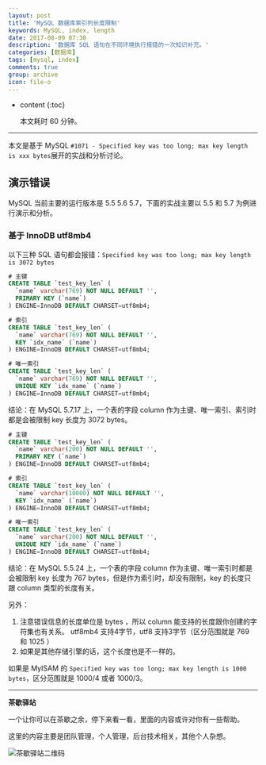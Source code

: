 ```yaml
---
layout: post
title: 'MySQL 数据库索引列长度限制'
keywords: MySQL, index, length
date: 2017-08-09 07:30
description: '数据库 SQL 语句在不同环境执行报错的一次知识补充。'
categories: [数据库]
tags: [mysql, index]
comments: true
group: archive
icon: file-o
---
```


* content
{:toc}

    本文耗时 60 分钟。

----

本文是基于 MySQL `#1071 - Specified key was too long; max key length is xxx bytes`展开的实战和分析讨论。

## 演示错误 ##

MySQL 当前主要的运行版本是 5.5 5.6 5.7，下面的实战主要以 5.5 和 5.7 为例进行演示和分析。

### 基于 InnoDB utf8mb4 ##

以下三种 SQL 语句都会报错：`Specified key was too long; max key length is 3072 bytes`

```sql
# 主键
CREATE TABLE `test_key_len` (
  `name` varchar(769) NOT NULL DEFAULT '',
  PRIMARY KEY (`name`)
) ENGINE=InnoDB DEFAULT CHARSET=utf8mb4;

# 索引
CREATE TABLE `test_key_len` (
  `name` varchar(769) NOT NULL DEFAULT '',
  KEY `idx_name` (`name`)
) ENGINE=InnoDB DEFAULT CHARSET=utf8mb4;

# 唯一索引
CREATE TABLE `test_key_len` (
  `name` varchar(769) NOT NULL DEFAULT '',
  UNIQUE KEY `idx_name` (`name`)
) ENGINE=InnoDB DEFAULT CHARSET=utf8mb4;
```

结论：在 MySQL 5.7.17 上，一个表的字段 column 作为主键、唯一索引、索引时都是会被限制 key 长度为 3072 bytes。


```sql
# 主键
CREATE TABLE `test_key_len` (
  `name` varchar(200) NOT NULL DEFAULT '',
  PRIMARY KEY (`name`)
) ENGINE=InnoDB DEFAULT CHARSET=utf8mb4;

# 索引
CREATE TABLE `test_key_len` (
  `name` varchar(10000) NOT NULL DEFAULT '',
  KEY `idx_name` (`name`)
) ENGINE=InnoDB DEFAULT CHARSET=utf8mb4;

# 唯一索引
CREATE TABLE `test_key_len` (
  `name` varchar(200) NOT NULL DEFAULT '',
  UNIQUE KEY `idx_name` (`name`)
) ENGINE=InnoDB DEFAULT CHARSET=utf8mb4;
```

结论：在 MySQL 5.5.24 上，一个表的字段 column 作为主键、唯一索引时都是会被限制 key 长度为 767 bytes，但是作为索引时，却没有限制，key 的长度只跟 column 类型的长度有关。


另外：
1. 注意错误信息的长度单位是 bytes ，所以 column 能支持的长度跟你创建的字符集也有关系。
utf8mb4 支持4字节，utf8 支持3字节（区分范围就是 769 和 1025 ）
2. 如果是其他存储引擎的话，这个长度也是不一样的。

如果是 MyISAM 的 `Specified key was too long; max key length is 1000 bytes`，区分范围就是 1000/4 或者 1000/3。

----

**茶歇驿站**

一个让你可以在茶歇之余，停下来看一看，里面的内容或许对你有一些帮助。

这里的内容主要是团队管理，个人管理，后台技术相关，其他个人杂想。

![茶歇驿站二维码](http://oqos7hrvp.bkt.clouddn.com/blog/tech_tea.jpg)
